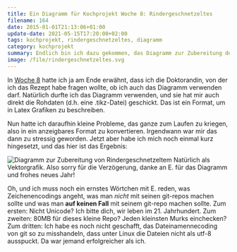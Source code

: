 ```yaml
---
title: Ein Diagramm für Kochprojekt Woche 8: Rindergeschnetzeltes
filename: 164
date: 2015-01-01T21:13:06+01:00
update-date: 2021-05-15T17:20:00+02:00
tags: kochprojekt, rindergeschnetzeltes, diagramm
category: kochprojekt
summary: Endlich bin ich dazu gekommen, das Diagramm zur Zubereitung des Rindergeschnetzelten von Woche 8 des Kochprojekts in eine webfähige Form zu bringen und hochzuladen.
image: /file/rindergeschnetzeltes.svg
---
```

In [Woche 8](/blogposts/91) hatte ich ja am Ende erwähnt, dass ich die Doktorandin, von der ich das Rezept habe fragen wollte, ob ich auch das Diagramm verwenden darf. Natürlich durfte ich das Diagramm verwenden, und sie hat mir auch direkt die Rohdaten (d.h. eine .tikz-Datei) geschickt. Das ist ein Format, um in Latex Grafiken zu beschreiben.

Nun hatte ich daraufhin kleine Probleme, das ganze zum Laufen zu kriegen, also in ein anzeigbares Format zu konvertieren. Irgendwann war mir das dann zu stressig geworden. Jetzt aber habe ich mich noch einmal kurz hingesetzt, und das hier ist das Ergebnis:

![Diagramm zur Zubereitung von Rindergeschnetzeltem](/file/rindergeschnetzeltes.svg)
Natürlich als Vektorgrafik. Also sorry für die Verzögerung, danke an E. für das Diagramm und frohes neues Jahr!

Oh, und ich muss noch ein ernstes Wörtchen mit E. reden, was Zeichenencodings angeht, was man *nicht* mit seinen git-repos machen sollte und was man **auf keinen Fall** mit seinem git-repo machen sollte. Zum ersten: Nicht Unicode? Ich bitte dich, wir leben im 21. Jahrhundert. Zum zweiten: 80MB für dieses kleine Repo? Jeden kleinsten Murks einchecken? Zum dritten: Ich habe es noch nicht geschafft, das Dateinamennecoding von git so zu misshandeln, dass unter Linux die Dateien nicht als utf-8 ausspuckt. Da war jemand erfolgreicher als ich.
